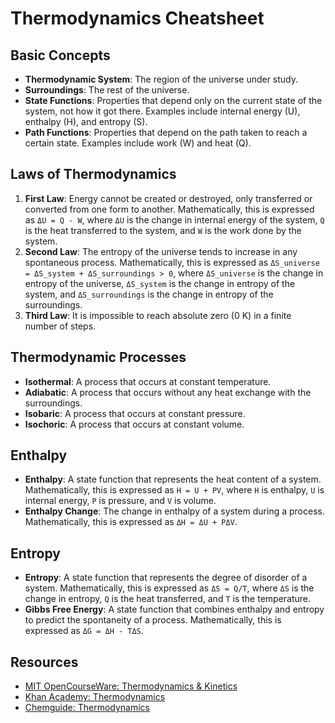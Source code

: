 # Thermodynamics Cheatsheet

## Basic Concepts

- **Thermodynamic System**: The region of the universe under study.
- **Surroundings**: The rest of the universe.
- **State Functions**: Properties that depend only on the current state of the system, not how it got there. Examples include internal energy (U), enthalpy (H), and entropy (S).
- **Path Functions**: Properties that depend on the path taken to reach a certain state. Examples include work (W) and heat (Q).

## Laws of Thermodynamics

1. **First Law**: Energy cannot be created or destroyed, only transferred or converted from one form to another. Mathematically, this is expressed as `ΔU = Q - W`, where `ΔU` is the change in internal energy of the system, `Q` is the heat transferred to the system, and `W` is the work done by the system.
2. **Second Law**: The entropy of the universe tends to increase in any spontaneous process. Mathematically, this is expressed as `ΔS_universe = ΔS_system + ΔS_surroundings > 0`, where `ΔS_universe` is the change in entropy of the universe, `ΔS_system` is the change in entropy of the system, and `ΔS_surroundings` is the change in entropy of the surroundings.
3. **Third Law**: It is impossible to reach absolute zero (0 K) in a finite number of steps.

## Thermodynamic Processes

- **Isothermal**: A process that occurs at constant temperature.
- **Adiabatic**: A process that occurs without any heat exchange with the surroundings.
- **Isobaric**: A process that occurs at constant pressure.
- **Isochoric**: A process that occurs at constant volume.

## Enthalpy

- **Enthalpy**: A state function that represents the heat content of a system. Mathematically, this is expressed as `H = U + PV`, where `H` is enthalpy, `U` is internal energy, `P` is pressure, and `V` is volume.
- **Enthalpy Change**: The change in enthalpy of a system during a process. Mathematically, this is expressed as `ΔH = ΔU + PΔV`.

## Entropy

- **Entropy**: A state function that represents the degree of disorder of a system. Mathematically, this is expressed as `ΔS = Q/T`, where `ΔS` is the change in entropy, `Q` is the heat transferred, and `T` is the temperature.
- **Gibbs Free Energy**: A state function that combines enthalpy and entropy to predict the spontaneity of a process. Mathematically, this is expressed as `ΔG = ΔH - TΔS`.

## Resources

- [MIT OpenCourseWare: Thermodynamics & Kinetics](https://ocw.mit.edu/courses/chemistry/5-60-thermodynamics-kinetics-spring-2008/)
- [Khan Academy: Thermodynamics](https://www.khanacademy.org/science/physics/thermodynamics)
- [Chemguide: Thermodynamics](https://www.chemguide.co.uk/physical/basicrates/thermodynamics.html)
